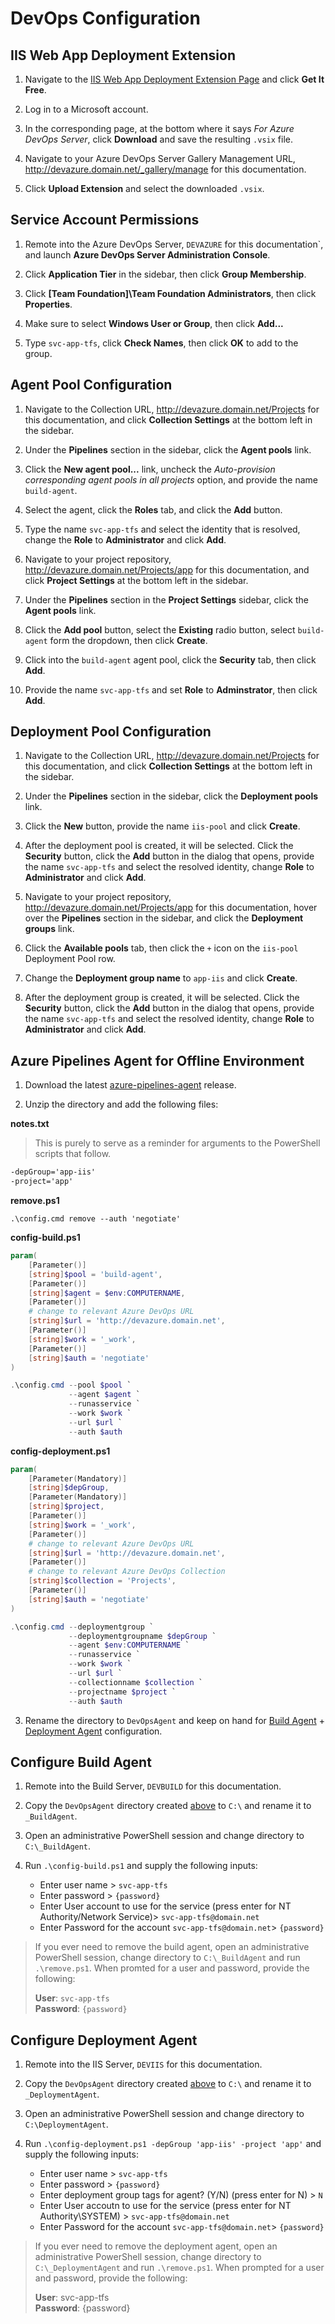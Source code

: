 # DevOps Configuration

## IIS Web App Deployment Extension

1. Navigate to the [IIS Web App Deployment Extension Page](https://marketplace.visualstudio.com/items?itemName=ms-vscs-rm.iiswebapp) and click **Get It Free**.

2. Log in to a Microsoft account.

3. In the corresponding page, at the bottom where it says *For Azure DevOps Server*, click **Download** and save the resulting `.vsix` file.

4. Navigate to your Azure DevOps Server Gallery Management URL, http://devazure.domain.net/_gallery/manage for this documentation.

5. Click **Upload Extension** and select the downloaded `.vsix`.

## Service Account Permissions

1. Remote into the Azure DevOps Server, `DEVAZURE` for this documentation`, and launch **Azure DevOps Server Administration Console**.

2. Click **Application Tier** in the sidebar, then click **Group Membership**.

3. Click **[Team Foundation]\Team Foundation Administrators**, then click **Properties**.

4. Make sure to select **Windows User or Group**, then click **Add...**

5. Type `svc-app-tfs`, click **Check Names**, then click **OK** to add to the group.

## Agent Pool Configuration

1. Navigate to the Collection URL, http://devazure.domain.net/Projects for this documentation, and click **Collection Settings** at the bottom left in the sidebar.

2. Under the **Pipelines** section in the sidebar, click the **Agent pools** link.

3. Click the **New agent pool...** link, uncheck the *Auto-provision corresponding agent pools in all projects* option, and provide the name `build-agent`.

4. Select the agent, click the **Roles** tab, and click the **Add** button.

5. Type the name `svc-app-tfs` and select the identity that is resolved, change the **Role** to **Administrator** and click **Add**.

6. Navigate to your project repository, http://devazure.domain.net/Projects/app for this documentation, and click **Project Settings** at the bottom left in the sidebar.

7. Under the **Pipelines** section in the **Project Settings** sidebar, click the **Agent pools** link.

8. Click the **Add pool** button, select the **Existing** radio button, select `build-agent` form the dropdown, then click **Create**.

9. Click into the `build-agent` agent pool, click the **Security** tab, then click **Add**.

10. Provide the name `svc-app-tfs` and set **Role** to **Adminstrator**, then click **Add**.

## Deployment Pool Configuration

1. Navigate to the Collection URL, http://devazure.domain.net/Projects for this documentation, and click **Collection Settings** at the bottom left in the sidebar.

2. Under the **Pipelines** section in the sidebar, click the **Deployment pools** link.

3. Click the **New** button, provide the name `iis-pool` and click **Create**.

4. After the deployment pool is created, it will be selected. Click the **Security** button, click the **Add** button in the dialog that opens, provide the name `svc-app-tfs` and select the resolved identity, change **Role** to **Administrator** and click **Add**.

5. Navigate to your project repository, http://devazure.domain.net/Projects/app for this documentation, hover over the **Pipelines** section in the sidebar, and click the **Deployment groups** link.

6. Click the **Available pools** tab, then click the `+` icon on the `iis-pool` Deployment Pool row.

7. Change the **Deployment group name** to `app-iis` and click **Create**.

8. After the deployment group is created, it will be selected. Click the **Security** button, click the **Add** button in the dialog that opens, provide the name `svc-app-tfs` and select the resolved identity, change **Role** to **Administrator** and click **Add**.

## Azure Pipelines Agent for Offline Environment

1. Download the latest [azure-pipelines-agent](https://github.com/microsoft/azure-pipelines-agent/releases) release.

2. Unzip the directory and add the following files:

**notes.txt**
> This is purely to serve as a reminder for arguments to the PowerShell scripts that follow.

```txt
-depGroup='app-iis'
-project='app'
```

**remove.ps1**

```pwsh
.\config.cmd remove --auth 'negotiate'
```

**config-build.ps1**

```PowerShell
param(
    [Parameter()]
    [string]$pool = 'build-agent',
    [Parameter()]
    [string]$agent = $env:COMPUTERNAME,
    [Parameter()]
    # change to relevant Azure DevOps URL
    [string]$url = 'http://devazure.domain.net',
    [Parameter()]
    [string]$work = '_work',
    [Parameter()]
    [string]$auth = 'negotiate'
)

.\config.cmd --pool $pool `
             --agent $agent `
             --runasservice `
             --work $work `
             --url $url `
             --auth $auth
```

**config-deployment.ps1**

```PowerShell
param(
    [Parameter(Mandatory)]
    [string]$depGroup,
    [Parameter(Mandatory)]
    [string]$project,
    [Parameter()]
    [string]$work = '_work',
    [Parameter()]
    # change to relevant Azure DevOps URL
    [string]$url = 'http://devazure.domain.net',
    [Parameter()]
    # change to relevant Azure DevOps Collection
    [string]$collection = 'Projects',
    [Parameter()]
    [string]$auth = 'negotiate'
)

.\config.cmd --deploymentgroup `
             --deploymentgroupname $depGroup `
             --agent $env:COMPUTERNAME `
             --runasservice `
             --work $work `
             --url $url `
             --collectionname $collection `
             --projectname $project `
             --auth $auth
```

3. Rename the directory to `DevOpsAgent` and keep on hand for [Build Agent](#configure-build-agent) + [Deployment Agent](#configure-deployment-agent) configuration.

## Configure Build Agent

1. Remote into the Build Server, `DEVBUILD` for this documentation.

2. Copy the `DevOpsAgent` directory created [above](#azure-pipelines-agent-for-offline-environment) to `C:\` and rename it to `_BuildAgent`.

3. Open an administrative PowerShell session and change directory to ` C:\_BuildAgent`.

4. Run `.\config-build.ps1` and supply the following inputs:

    * Enter user name > `svc-app-tfs`
    * Enter password > `{password}`
    * Enter User account to use for the service (press enter for NT Authority/Network Service)> `svc-app-tfs@domain.net`
    * Enter Password for the account `svc-app-tfs@domain.net`> `{password}`

> If you ever need to remove the build agent, open an administrative PowerShell session, change directory to `C:\_BuildAgent` and run `.\remove.ps1`. When promted for a user and password, provide the following:
>
> **User**: `svc-app-tfs`  
> **Password**: `{password}`

## Configure Deployment Agent

1. Remote into the IIS Server, `DEVIIS` for this documentation.

2. Copy the `DevOpsAgent` directory created [above](#azure-pipelines-agent-for-offline-environment) to `C:\` and rename it to `_DeploymentAgent`.

3. Open an administrative PowerShell session and change directory to `C:\DeploymentAgent`.

4. Run `.\config-deployment.ps1 -depGroup 'app-iis' -project 'app'` and supply the following inputs:

    * Enter user name > `svc-app-tfs`
    * Enter password > `{password}`
    * Enter deployment group tags for agent? (Y/N) (press enter for N) > `N`
    * Enter User accoutn to use for the service (press enter for NT Authority\SYSTEM) > `svc-app-tfs@domain.net`
    * Enter Password for the account `svc-app-tfs@domain.net`> `{password}`

> If you ever need to remove the deployment agent, open an administrative PowerShell session, change directory to `C:\_DeploymentAgent` and run `.\remove.ps1`. When prompted for a user and password, provide the following:
>
> **User**: svc-app-tfs  
> **Password**: {password}